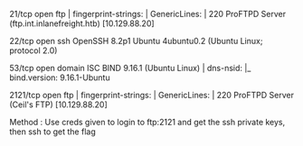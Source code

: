 
21/tcp   open  ftp
| fingerprint-strings: 
|   GenericLines: 
|     220 ProFTPD Server (ftp.int.inlanefreight.htb) [10.129.88.20]


22/tcp   open  ssh     OpenSSH 8.2p1 Ubuntu 4ubuntu0.2 (Ubuntu Linux; protocol 2.0)


53/tcp   open  domain  ISC BIND 9.16.1 (Ubuntu Linux)
| dns-nsid: 
|_  bind.version: 9.16.1-Ubuntu


2121/tcp open  ftp
| fingerprint-strings: 
|   GenericLines: 
|     220 ProFTPD Server (Ceil's FTP) [10.129.88.20]


Method : Use creds given to login to ftp:2121 and get the ssh private keys, then ssh to get the flag


